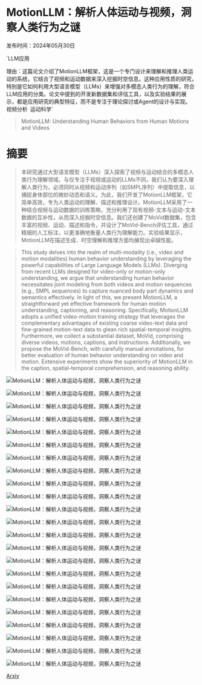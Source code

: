 # MotionLLM：解析人体运动与视频，洞察人类行为之谜

发布时间：2024年05月30日

`LLM应用

理由：这篇论文介绍了MotionLLM框架，这是一个专门设计来理解和推理人类运动的系统，它结合了视频和运动数据来深入挖掘时空信息。这种应用性质的研究，特别是它如何利用大型语言模型（LLMs）来增强对多模态人类行为的理解，符合LLM应用的分类。论文中提到的开发新数据集和评估工具，以及实验结果的展示，都是应用研究的典型特征，而不是专注于理论探讨或Agent的设计与实现。` `视频分析` `运动科学`

> MotionLLM: Understanding Human Behaviors from Human Motions and Videos

# 摘要

> 本研究通过大型语言模型（LLMs）深入探索了视频与运动结合的多模态人类行为理解领域。与仅专注于视频或运动的LLMs不同，我们认为要深入理解人类行为，必须同时从视频和运动序列（如SMPL序列）中提取信息，以捕捉身体部位的微妙动态和语义。为此，我们开发了MotionLLM框架，它简单高效，专为人类运动的理解、描述和推理设计。MotionLLM采用了一种结合视频与运动数据的训练策略，充分利用了现有视频-文本与运动-文本数据的互补性，从而深入挖掘时空信息。我们还创建了MoVid数据集，包含丰富的视频、运动、描述和指令，并设计了MoVid-Bench评估工具，通过精细的人工标注，以更准确地衡量人类行为理解能力。实验结果显示，MotionLLM在描述生成、时空理解和推理方面均展现出卓越性能。

> This study delves into the realm of multi-modality (i.e., video and motion modalities) human behavior understanding by leveraging the powerful capabilities of Large Language Models (LLMs). Diverging from recent LLMs designed for video-only or motion-only understanding, we argue that understanding human behavior necessitates joint modeling from both videos and motion sequences (e.g., SMPL sequences) to capture nuanced body part dynamics and semantics effectively. In light of this, we present MotionLLM, a straightforward yet effective framework for human motion understanding, captioning, and reasoning. Specifically, MotionLLM adopts a unified video-motion training strategy that leverages the complementary advantages of existing coarse video-text data and fine-grained motion-text data to glean rich spatial-temporal insights. Furthermore, we collect a substantial dataset, MoVid, comprising diverse videos, motions, captions, and instructions. Additionally, we propose the MoVid-Bench, with carefully manual annotations, for better evaluation of human behavior understanding on video and motion. Extensive experiments show the superiority of MotionLLM in the caption, spatial-temporal comprehension, and reasoning ability.

![MotionLLM：解析人体运动与视频，洞察人类行为之谜](../../../paper_images/2405.20340/x1.png)

![MotionLLM：解析人体运动与视频，洞察人类行为之谜](../../../paper_images/2405.20340/x2.png)

![MotionLLM：解析人体运动与视频，洞察人类行为之谜](../../../paper_images/2405.20340/x3.png)

![MotionLLM：解析人体运动与视频，洞察人类行为之谜](../../../paper_images/2405.20340/x4.png)

![MotionLLM：解析人体运动与视频，洞察人类行为之谜](../../../paper_images/2405.20340/x5.png)

![MotionLLM：解析人体运动与视频，洞察人类行为之谜](../../../paper_images/2405.20340/x6.png)

![MotionLLM：解析人体运动与视频，洞察人类行为之谜](../../../paper_images/2405.20340/x7.png)

![MotionLLM：解析人体运动与视频，洞察人类行为之谜](../../../paper_images/2405.20340/x8.png)

![MotionLLM：解析人体运动与视频，洞察人类行为之谜](../../../paper_images/2405.20340/x9.png)

![MotionLLM：解析人体运动与视频，洞察人类行为之谜](../../../paper_images/2405.20340/x10.png)

![MotionLLM：解析人体运动与视频，洞察人类行为之谜](../../../paper_images/2405.20340/x11.png)

![MotionLLM：解析人体运动与视频，洞察人类行为之谜](../../../paper_images/2405.20340/x12.png)

![MotionLLM：解析人体运动与视频，洞察人类行为之谜](../../../paper_images/2405.20340/x13.png)

![MotionLLM：解析人体运动与视频，洞察人类行为之谜](../../../paper_images/2405.20340/x14.png)

![MotionLLM：解析人体运动与视频，洞察人类行为之谜](../../../paper_images/2405.20340/x15.png)

![MotionLLM：解析人体运动与视频，洞察人类行为之谜](../../../paper_images/2405.20340/x16.png)

![MotionLLM：解析人体运动与视频，洞察人类行为之谜](../../../paper_images/2405.20340/x17.png)

![MotionLLM：解析人体运动与视频，洞察人类行为之谜](../../../paper_images/2405.20340/x18.png)

![MotionLLM：解析人体运动与视频，洞察人类行为之谜](../../../paper_images/2405.20340/x19.png)

![MotionLLM：解析人体运动与视频，洞察人类行为之谜](../../../paper_images/2405.20340/x20.png)

![MotionLLM：解析人体运动与视频，洞察人类行为之谜](../../../paper_images/2405.20340/x21.png)

![MotionLLM：解析人体运动与视频，洞察人类行为之谜](../../../paper_images/2405.20340/x22.png)

![MotionLLM：解析人体运动与视频，洞察人类行为之谜](../../../paper_images/2405.20340/x23.png)

[Arxiv](https://arxiv.org/abs/2405.20340)